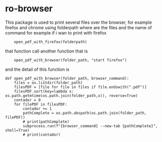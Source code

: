 # ro-browser

This package is used to print several files over the browser, for example firefox and chrome using folderpath where are the files and the name of command for example if i wan to print with firefox


```shell
    open_pdf_with_firefox(folderpath)
```

that function call another function that is 
```shell
    open_pdf_with_browser(folder_path, "start firefox")
```
and the detail of this function is
```shell
def open_pdf_with_browser(folder_path, browser_command):
    files = os.listdir(folder_path)
    filesPDF = [file for file in files if file.endswith(".pdf")]
    filesPDF.sort(key=lambda x: os.path.getmtime(os.path.join(folder_path,x)), reverse=True)
    contador = 0
    for filePDF in filesPDF:
        contador += 1
        pathComplete = os.path.abspath(os.path.join(folder_path, filePDF))
        # print(pathComplete)
        subprocess.run(f"{browser_command} --new-tab {pathComplete}", shell=True)
        # print(contador)
```